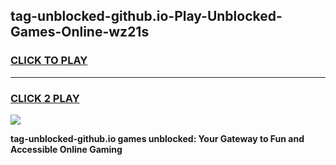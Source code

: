 
## tag-unblocked-github.io-Play-Unblocked-Games-Online-wz21s
<h3>
<a href="https://premium76.site?title=tag-unblocked-github.io&ref=25A">CLICK TO PLAY</a></h3>
<hr>

<h3>
<a href="https://premium76.site?title=tag-unblocked-github.io&ref=25A">CLICK 2 PLAY</a>
  
</h3>

<a href="https://premium76.site?title=tag-unblocked-github.io&ref=25A"><img src="https://clearcache.store/games.png"></a>


**tag-unblocked-github.io games unblocked: Your Gateway to Fun and Accessible Online Gaming**
